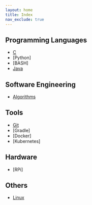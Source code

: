 ```yaml
---
layout: home
title: Index
nav_exclude: true
---
```


## Programming Languages
- [C](C/Aa_Index.md)
- [Python]
- [BASH]
- [Java](Java/AaIndex.md)

## Software Engineering
- [Algorithms](General-Software/ALGORITHMS/index.md)

## Tools
- [Git](Git/index.md)
- [Gradle]
- [Docker]
- [Kubernetes]

## Hardware
- [RPi]

## Others
- [Linux](Linux/index.md)
